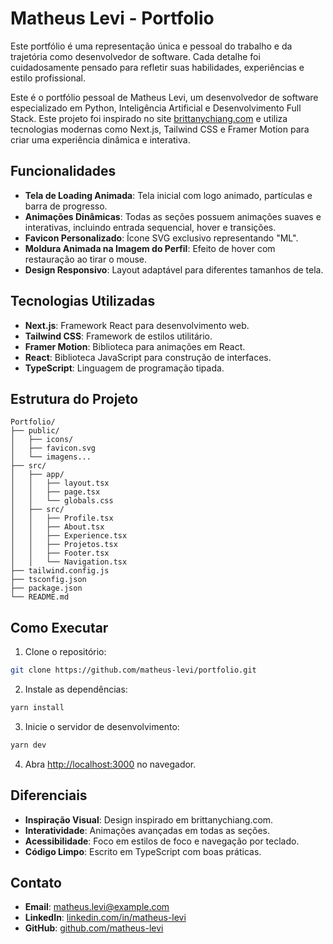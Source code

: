# Matheus Levi - Portfolio

Este portfólio é uma representação única e pessoal do trabalho e da trajetória como desenvolvedor de software. Cada detalhe foi cuidadosamente pensado para refletir suas habilidades, experiências e estilo profissional.

Este é o portfólio pessoal de Matheus Levi, um desenvolvedor de software especializado em Python, Inteligência Artificial e Desenvolvimento Full Stack. Este projeto foi inspirado no site [brittanychiang.com](https://brittanychiang.com) e utiliza tecnologias modernas como Next.js, Tailwind CSS e Framer Motion para criar uma experiência dinâmica e interativa.

## Funcionalidades

- **Tela de Loading Animada**: Tela inicial com logo animado, partículas e barra de progresso.
- **Animações Dinâmicas**: Todas as seções possuem animações suaves e interativas, incluindo entrada sequencial, hover e transições.
- **Favicon Personalizado**: Ícone SVG exclusivo representando "ML".
- **Moldura Animada na Imagem do Perfil**: Efeito de hover com restauração ao tirar o mouse.
- **Design Responsivo**: Layout adaptável para diferentes tamanhos de tela.

## Tecnologias Utilizadas

- **Next.js**: Framework React para desenvolvimento web.
- **Tailwind CSS**: Framework de estilos utilitário.
- **Framer Motion**: Biblioteca para animações em React.
- **React**: Biblioteca JavaScript para construção de interfaces.
- **TypeScript**: Linguagem de programação tipada.

## Estrutura do Projeto

```
Portfolio/
├── public/
│   ├── icons/
│   ├── favicon.svg
│   └── imagens...
├── src/
│   ├── app/
│   │   ├── layout.tsx
│   │   ├── page.tsx
│   │   └── globals.css
│   ├── src/
│   │   ├── Profile.tsx
│   │   ├── About.tsx
│   │   ├── Experience.tsx
│   │   ├── Projetos.tsx
│   │   ├── Footer.tsx
│   │   └── Navigation.tsx
├── tailwind.config.js
├── tsconfig.json
├── package.json
└── README.md
```

## Como Executar

1. Clone o repositório:

```bash
git clone https://github.com/matheus-levi/portfolio.git
```

2. Instale as dependências:

```bash
yarn install
```

3. Inicie o servidor de desenvolvimento:

```bash
yarn dev
```

4. Abra [http://localhost:3000](http://localhost:3000) no navegador.

## Diferenciais

- **Inspiração Visual**: Design inspirado em brittanychiang.com.
- **Interatividade**: Animações avançadas em todas as seções.
- **Acessibilidade**: Foco em estilos de foco e navegação por teclado.
- **Código Limpo**: Escrito em TypeScript com boas práticas.

## Contato

- **Email**: matheus.levi@example.com
- **LinkedIn**: [linkedin.com/in/matheus-levi](https://linkedin.com/in/matheus-levi)
- **GitHub**: [github.com/matheus-levi](https://github.com/matheus-levi)
